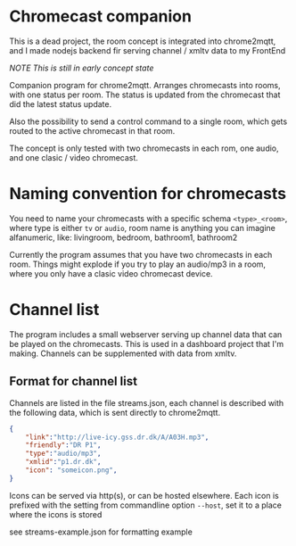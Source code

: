 Chromecast companion
===

This is a dead project, the room concept is integrated into chrome2mqtt, and I made nodejs backend fir serving channel / xmltv data to my FrontEnd




*NOTE This is still in early concept state*

Companion program for chrome2mqtt. Arranges chromecasts into rooms, with one status per room. The status is updated from the chromecast that did the latest status update. 

Also the possibility to send a control command to a single room, which gets routed to the active chromecast in that room.

The concept is only tested with two chromecasts in each rom, one audio, and one clasic / video chromecast.

Naming convention for chromecasts
===
You need to name your chromecasts with a specific schema `<type>_<room>`, where type is either `tv` or `audio`, room name is anything you can imagine alfanumeric, like: livingroom, bedroom, bathroom1, bathroom2

Currently the program assumes that you have two chromecasts in each room. Things might explode if you try to play an audio/mp3 in a room, where you only have a clasic video chromecast device.

Channel list
===
The program includes a small webserver serving up channel data that can be played on the chromecasts. This is used in a dashboard project that I'm making. Channels can be supplemented with data from xmltv.

Format for channel list
---
Channels are listed in the file streams.json, each channel is described with the following data, which is sent directly to chrome2mqtt.

```json
{
    "link":"http://live-icy.gss.dr.dk/A/A03H.mp3",
    "friendly":"DR P1",
    "type":"audio/mp3",
    "xmlid":"p1.dr.dk",
    "icon": "someicon.png",
}
```

Icons can be served via http(s), or can be hosted elsewhere. Each icon is prefixed with the setting from commandline option `--host`, set it to a place where the icons is stored

see streams-example.json for formatting example
